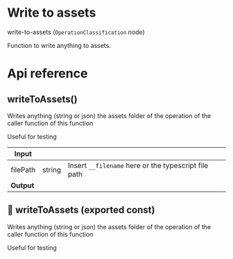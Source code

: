 # Write to assets

write-to-assets (`OperationClassification` node)

Function to write anything to assets.




# Api reference

## writeToAssets()

Writes anything (string or json) the assets folder of the operation of the caller function of this function

Useful for testing


| Input      |    |    |
| ---------- | -- | -- |
| filePath | string | Insert `__filename` here or the typescript file path |,| data | {  } | The data you want to write to a file, can also be a promise |,| assetsFileName (optional) | string |  |
| **Output** |    |    |



## 📄 writeToAssets (exported const)

Writes anything (string or json) the assets folder of the operation of the caller function of this function

Useful for testing

